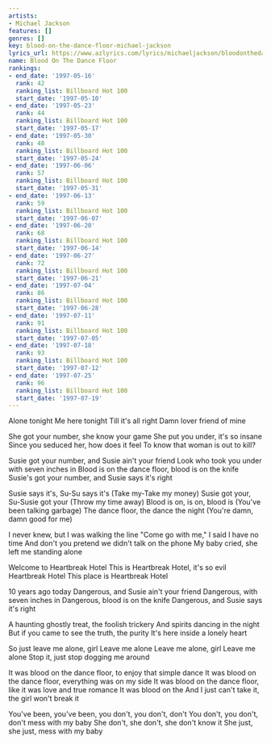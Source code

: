 ```yaml
---
artists:
- Michael Jackson
features: []
genres: []
key: blood-on-the-dance-floor-michael-jackson
lyrics_url: https://www.azlyrics.com/lyrics/michaeljackson/bloodonthedancefloorxdangerousthewhitepandamashup.html
name: Blood On The Dance Floor
rankings:
- end_date: '1997-05-16'
  rank: 42
  ranking_list: Billboard Hot 100
  start_date: '1997-05-10'
- end_date: '1997-05-23'
  rank: 44
  ranking_list: Billboard Hot 100
  start_date: '1997-05-17'
- end_date: '1997-05-30'
  rank: 48
  ranking_list: Billboard Hot 100
  start_date: '1997-05-24'
- end_date: '1997-06-06'
  rank: 57
  ranking_list: Billboard Hot 100
  start_date: '1997-05-31'
- end_date: '1997-06-13'
  rank: 59
  ranking_list: Billboard Hot 100
  start_date: '1997-06-07'
- end_date: '1997-06-20'
  rank: 68
  ranking_list: Billboard Hot 100
  start_date: '1997-06-14'
- end_date: '1997-06-27'
  rank: 72
  ranking_list: Billboard Hot 100
  start_date: '1997-06-21'
- end_date: '1997-07-04'
  rank: 86
  ranking_list: Billboard Hot 100
  start_date: '1997-06-28'
- end_date: '1997-07-11'
  rank: 91
  ranking_list: Billboard Hot 100
  start_date: '1997-07-05'
- end_date: '1997-07-18'
  rank: 93
  ranking_list: Billboard Hot 100
  start_date: '1997-07-12'
- end_date: '1997-07-25'
  rank: 96
  ranking_list: Billboard Hot 100
  start_date: '1997-07-19'
---
```


Alone tonight
Me here tonight
Till it's all right
Damn lover friend of mine

She got your number, she know your game
She put you under, it's so insane
Since you seduced her, how does it feel
To know that woman is out to kill?

Susie got your number, and Susie ain't your friend
Look who took you under with seven inches in
Blood is on the dance floor, blood is on the knife
Susie's got your number, and Susie says it's right

Susie says it's, Su-Su says it's
(Take my-Take my money)
Susie got your, Su-Susie got your
(Throw my time away)
Blood is on, is on, blood is
(You've been talking garbage)
The dance floor, the dance the night
(You're damn, damn good for me)

I never knew, but I was walking the line
"Come go with me," I said I have no time
And don't you pretend we didn't talk on the phone
My baby cried, she left me standing alone

Welcome to Heartbreak Hotel
This is Heartbreak Hotel, it's so evil
Heartbreak Hotel
This place is Heartbreak Hotel

10 years ago today
Dangerous, and Susie ain't your friend
Dangerous, with seven inches in
Dangerous, blood is on the knife
Dangerous, and Susie says it's right

A haunting ghostly treat, the foolish trickery
And spirits dancing in the night
But if you came to see the truth, the purity
It's here inside a lonely heart

So just leave me alone, girl
Leave me alone
Leave me alone, girl
Leave me alone
Stop it, just stop dogging me around

It was blood on the dance floor, to enjoy that simple dance
It was blood on the dance floor, everything was on my side
It was blood on the dance floor, like it was love and true romance
It was blood on the
And I just can't take it, the girl won't break it

You've been, you've been, you don't, you don't, don't
You don't, you don't, don't mess with my baby
She don't, she don't, she don't know it
She just, she just, mess with my baby



